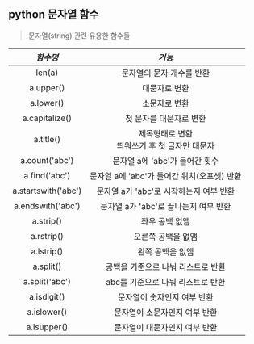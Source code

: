 ## python 문자열 함수

> 문자열(string) 관련 유용한 함수들



|      *함수명*       |                      *기능*                       |
| :-----------------: | :-----------------------------------------------: |
|       len(a)        |             문자열의 문자 개수를 반환             |
|      a.upper()      |                   대문자로 변환                   |
|      a.lower()      |                   소문자로 변환                   |
|   a.capitalize()    |              첫 문자를 대문자로 변환              |
|      a.title()      | 제목형태로 변환<br />띄워쓰기 후 첫 글자만 대문자 |
|   a.count('abc')    |          문자열 a에 'abc'가 들어간 횟수           |
|    a.find('abc')    |    문자열 a에 'abc'가 들어간 위치(오프셋) 반환    |
| a.startswith('abc') |      문자열 a가 'abc'로 시작하는지 여부 반환      |
|  a.endswith('abc')  |       문자열 a가 'abc'로 끝나는지 여부 반환       |
|      a.strip()      |                  좌우 공백 없앰                   |
|     a.rstrip()      |                오른쪽 공백을 없앰                 |
|     a.lstrip()      |                 왼쪽 공백을 없앰                  |
|      a.split()      |        공백을 기준으로 나눠 리스트로 반환         |
|   a.split('abc')    |         abc를 기준으로 나눠 리스트로 반환         |
|     a.isdigit()     |            문자열이 숫자인지 여부 반환            |
|     a.islower()     |           문자열이 소문자인지 여부 반환           |
|     a.isupper()     |           문자열이 대문자인지 여부 반환           |

 